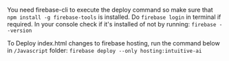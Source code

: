 You need firebase-cli to execute the deploy command so make sure that `npm install -g firebase-tools` is installed.
Do `firebase login` in terminal if required.
In your console check if it's installed of not by running: `firebase --version`

To Deploy index.html changes to firebase hosting, run the command below in `/Javascript` folder:
`firebase deploy --only hosting:intuitive-ai`
